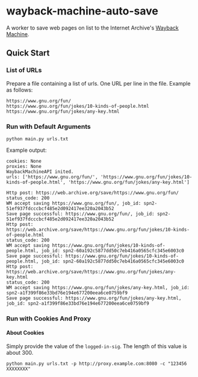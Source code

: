 # wayback-machine-auto-save

A worker to save web pages on list to the Internet Archive's [Wayback Machine](https://web.archive.org/). 

## Quick Start

### List of URLs

Prepare a file containing a list of urls. One URL per line in the file. Example as follows: 
    
```
https://www.gnu.org/fun/
https://www.gnu.org/fun/jokes/10-kinds-of-people.html
https://www.gnu.org/fun/jokes/any-key.html
```

### Run with Default Arguments

```
python main.py urls.txt
```

Example output:

```
cookies: None
proxies: None
WaybackMachineAPI inited.
urls: ['https://www.gnu.org/fun/', 'https://www.gnu.org/fun/jokes/10-kinds-of-people.html', 'https://www.gnu.org/fun/jokes/any-key.html']

Http post: https://web.archive.org/save/https://www.gnu.org/fun/
status_code: 200
WM accept saving https://www.gnu.org/fun/, job_id: spn2-51ef937fdcccbcf485e2d092417ee320a2043b52
Save page successful: https://www.gnu.org/fun/, job_id: spn2-51ef937fdcccbcf485e2d092417ee320a2043b52
Http post: https://web.archive.org/save/https://www.gnu.org/fun/jokes/10-kinds-of-people.html
status_code: 200
WM accept saving https://www.gnu.org/fun/jokes/10-kinds-of-people.html, job_id: spn2-60a192c5877dd50c7eb416a0565cfc345e6003c0
Save page successful: https://www.gnu.org/fun/jokes/10-kinds-of-people.html, job_id: spn2-60a192c5877dd50c7eb416a0565cfc345e6003c0
Http post: https://web.archive.org/save/https://www.gnu.org/fun/jokes/any-key.html
status_code: 200
WM accept saving https://www.gnu.org/fun/jokes/any-key.html, job_id: spn2-a1f399f86e33bd76e194e677200eea6ce0759bf9
Save page successful: https://www.gnu.org/fun/jokes/any-key.html, job_id: spn2-a1f399f86e33bd76e194e677200eea6ce0759bf9
```

### Run with Cookies And Proxy

#### About Cookies

Simply provide the value of the `logged-in-sig`. The length of this value is about 300. 

```
python main.py urls.txt -p http://proxy.example.com:8080 -c "123456 XXXXXXXX"
```
